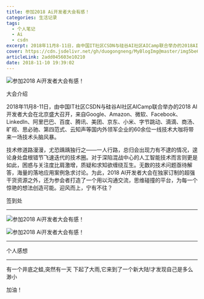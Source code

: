 ```yaml
---
title: 参加2018 Ai开发者大会有感！
categories: 生活记录
tags:
  - 个人笔记
  - Ai
  - csdn
excerpt: 2018年11月8-11日，由中国IT社区CSDN与硅谷AI社区AICamp联合举办的2018AI开发者大会在北京盛大召开，来自Google、Amazon、微软、Facebook、LinkedIn
cover: https://cdn.jsdelivr.net/gh/duogongneng/MyBlogImg@master/img5be69efd95f87-20200916142155541.jpg
articleLink: 2add045603e10210
date: 2018-11-10 19:39:02
---
```



![参加2018 Ai开发者大会有感！](https://cdn.jsdelivr.net/gh/duogongneng/MyBlogImg@master/img5be69efd95f87-20200916142155541.jpg "参加2018 Ai开发者大会有感！")

大会介绍

2018年11月8-11日，由中国IT社区CSDN与硅谷AI社区AICamp联合举办的2018 AI开发者大会在北京盛大召开，来自Google、Amazon、微软、Facebook、LinkedIn、阿里巴巴、百度、腾讯、美团、京东、小米、字节跳动、滴滴、商汤、旷视、思必驰、第四范式、云知声等国内外领军企业的60余位一线技术大咖将带来一场技术头脑风暴。

技术修道路漫漫，尤恐踽踽独行之——一人行路，总归会出现力有不逮的情况，遑论身处盘根错节飞速迭代的技术圈。对于深陷混战中心的人工智能技术而言则更是如此，困惑与关注度比肩激增，质疑和求知欲缠绕互生。无数的技术问题亟待解答，海量的落地应用案例急求讨论。为此，2018 AI开发者大会在独家订制的超强干货资源之外，还为参会者打造了一个用以沟通交流，思维碰撞的平台，为每一个惊艳的想法创造可能。迎风而上，宁有不往？





签到处

* * *

![参加2018 Ai开发者大会有感！](https://cdn.jsdelivr.net/gh/duogongneng/MyBlogImg@master/img5be6a62313e5a-20200916142607277.jpg "参加2018 Ai开发者大会有感！")

![参加2018 Ai开发者大会有感！](https://cdn.jsdelivr.net/gh/duogongneng/MyBlogImg@master/img5be6a62313e5a-20200916142607277.jpg "参加2018 Ai开发者大会有感！")

* * *

个人感想

* * *

有一个井底之蛙,突然有一天 下起了大雨,它来到了一个新大陆!才发现自己是多么渺小 

 加油！
